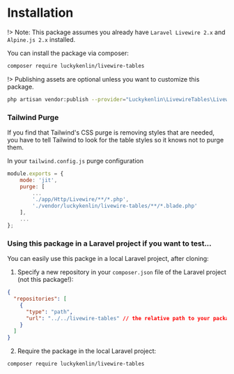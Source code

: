 # Installation

!> Note: This package assumes you already have `Laravel Livewire 2.x` and `Alpine.js 2.x` installed.

You can install the package via composer:

```bash
composer require luckykenlin/livewire-tables
```

!> Publishing assets are optional unless you want to customize this package.

```bash
php artisan vendor:publish --provider="Luckykenlin\LivewireTables\LivewireTablesServiceProvider"
```

### Tailwind Purge

If you find that Tailwind's CSS purge is removing styles that are needed, you have to tell Tailwind to look for the table styles so it knows not to purge them.

In your `tailwind.config.js` purge configuration

```javascript
module.exports = {
    mode: 'jit',
    purge: [
        ...
        './app/Http/Livewire/**/*.php',
        './vendor/luckykenlin/livewire-tables/**/*.blade.php'
    ],
    ...
};
```

### Using this package in a Laravel project if you want to test...

You can easily use this packge in a local Laravel project, after cloning:

1. Specify a new repository in your `composer.json` file of the Laravel project (not this package!):

```json
{
  "repositories": [
    {
      "type": "path",
      "url": "../../livewire-tables" // the relative path to your package
    }
  ]
}
```

2. Require the package in the local Laravel project:

```bash
composer require luckykenlin/livewire-tables
```



